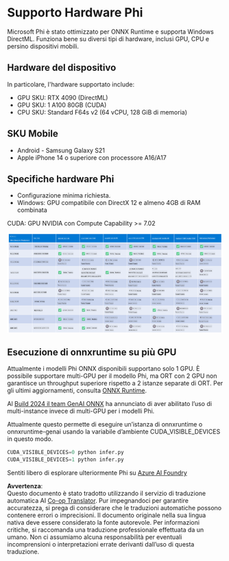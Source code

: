 <!--
CO_OP_TRANSLATOR_METADATA:
{
  "original_hash": "8cdc17ce0f10535da30b53d23fe1a795",
  "translation_date": "2025-05-09T07:48:48+00:00",
  "source_file": "md/01.Introduction/01/01.Hardwaresupport.md",
  "language_code": "it"
}
-->
# Supporto Hardware Phi

Microsoft Phi è stato ottimizzato per ONNX Runtime e supporta Windows DirectML. Funziona bene su diversi tipi di hardware, inclusi GPU, CPU e persino dispositivi mobili.

## Hardware del dispositivo  
In particolare, l'hardware supportato include:

- GPU SKU: RTX 4090 (DirectML)
- GPU SKU: 1 A100 80GB (CUDA)
- CPU SKU: Standard F64s v2 (64 vCPU, 128 GiB di memoria)

## SKU Mobile

- Android - Samsung Galaxy S21
- Apple iPhone 14 o superiore con processore A16/A17

## Specifiche hardware Phi

- Configurazione minima richiesta.
- Windows: GPU compatibile con DirectX 12 e almeno 4GB di RAM combinata

CUDA: GPU NVIDIA con Compute Capability >= 7.02

![HardwareSupport](../../../../../translated_images/01.phihardware.925db5699da7752cf486314e6db087580583cfbcd548970f8a257e31a8aa862c.it.png)

## Esecuzione di onnxruntime su più GPU

Attualmente i modelli Phi ONNX disponibili supportano solo 1 GPU. È possibile supportare multi-GPU per il modello Phi, ma ORT con 2 GPU non garantisce un throughput superiore rispetto a 2 istanze separate di ORT. Per gli ultimi aggiornamenti, consulta [ONNX Runtime](https://onnxruntime.ai/).

Al [Build 2024 il team GenAI ONNX](https://youtu.be/WLW4SE8M9i8?si=EtG04UwDvcjunyfC) ha annunciato di aver abilitato l’uso di multi-instance invece di multi-GPU per i modelli Phi.

Attualmente questo permette di eseguire un’istanza di onnxruntime o onnxruntime-genai usando la variabile d’ambiente CUDA_VISIBLE_DEVICES in questo modo.

```Python
CUDA_VISIBLE_DEVICES=0 python infer.py
CUDA_VISIBLE_DEVICES=1 python infer.py
```

Sentiti libero di esplorare ulteriormente Phi su [Azure AI Foundry](https://ai.azure.com)

**Avvertenza**:  
Questo documento è stato tradotto utilizzando il servizio di traduzione automatica AI [Co-op Translator](https://github.com/Azure/co-op-translator). Pur impegnandoci per garantire accuratezza, si prega di considerare che le traduzioni automatiche possono contenere errori o imprecisioni. Il documento originale nella sua lingua nativa deve essere considerato la fonte autorevole. Per informazioni critiche, si raccomanda una traduzione professionale effettuata da un umano. Non ci assumiamo alcuna responsabilità per eventuali incomprensioni o interpretazioni errate derivanti dall’uso di questa traduzione.
